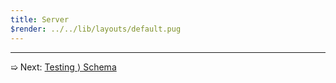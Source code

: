 ```yaml
---
title: Server
$render: ../../lib/layouts/default.pug
---
```


---

➯ Next: [Testing &rangle; Schema](./docs/testing/schema)

